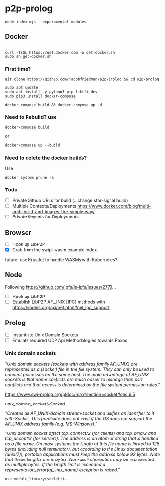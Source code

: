 # p2p-prolog

```node index.mjs --experimental-modules```

## Docker

```

curl -fsSL https://get.docker.com -o get-docker.sh
sudo sh get-docker.sh

```

### First time?
```
git clone https://github.com/jacobfriedman/p2p-prolog && cd p2p-prolog

sudo apt update
sudo apt install -y python3-pip libffi-dev
sudo pip3 install docker-compose

```


```
docker-compose build && docker-compose up -d
```

### Need to Rebuild? use 

```
docker-compose build
```
or
```
docker-compose up --build
```

### Need to delete the docker builds?

Use 
```
docker system prune -a
```

### Todo

- [ ] Private Github URLs for build (...change star-signal build)
- [ ] Multiple Contexts/Deployments <https://www.docker.com/blog/multi-arch-build-and-images-the-simple-way/>
- [ ] Private Keysets for Deployments

## Browser

- [ ] Hook up LibP2P
- [X] Grab from the swipl-wasm example index

future: use Krustlet to handle WASMs with Kubernetes?

## Node

Following <https://github.com/ipfs/js-ipfs/issues/2779>...

- [ ] Hook up LibP2P
- [ ] Establish LibP2P AF_UNIX [IPC] methods with <https://nodejs.org/api/net.html#net_ipc_support>

## Prolog
- [ ] Instantiate Unix Domain Sockets
- [ ] Emulate required UDP Api Methodologies towards Paxos

### Unix domain sockets

_"Unix domain sockets (sockets with address family AF_UNIX) are represented as a (socket) file in the file system. They can only be used to connect processes on the same host. The main advantage of AF_UNIX sockets is that name conflicts are much easier to manage than port conflicts and that access is determined by the file system permission rules."_

<https://www.swi-prolog.org/pldoc/man?section=socket#sec:6.5>

*unix_domain_socket(-Socket)*

_"Creates an AF_UNIX-domain stream-socket and unifies an identifier to it with Socket. This predicate does not exist if the OS does not support the AF_UNIX address family (e.g. MS-Windows)."_

_"Unix domain socket affect tcp_connect/2 (for clients) and tcp_bind/2 and tcp_accept/3 (for servers). The address is an atom or string that is handled as a file name. On most systems the length of this file name is limited to 128 bytes (including null terminator), but according to the Linux documentation (unix(7)), portable applications must keep the address below 92 bytes. Note that these lengths are in bytes. Non-ascii characters may be represented as multiple bytes. If the length limit is exceeded a representation_error(af_unix_name) exception is raised."_

```
use_module(library(socket)).
```

